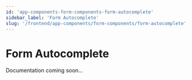 ```yaml
---
id: 'app-components-form-components-form-autocomplete'
sidebar_label: 'Form Autocomplete'
slug: '/frontend/app-components/form-components/form-autocomplete'
---
```


# Form Autocomplete

Documentation coming soon...